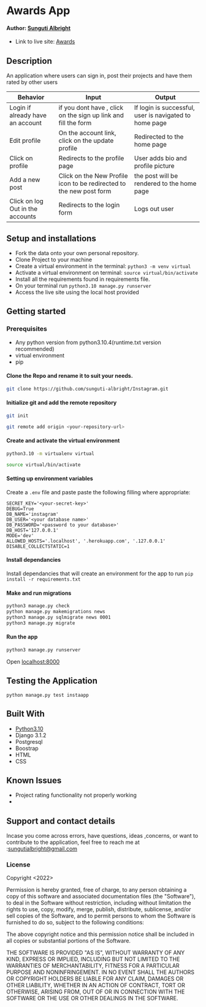 # Awards App

#### Author: [Sunguti Albright](https://github.com/sunguti-albright)


* Link to live site: [Awards](https://albrightawards.herokuapp.com/)

## Description
An application where users can sign in, post their projects and have them rated by other users
  

| Behavior            | Input                         | Output                        | 
| ------------------- | ----------------------------- | ----------------------------- |
| Login	if already have an account |if you dont have , click on the sign up link and fill the form  | If login is successful, user is navigated to home page | Click on `Comment` | Taken to where you can comment | Signs In/ Signs Up |
| Edit profile | On the account link, click on the  update profile | Redirected to the home page |
| Click on profile | Redirects to the profile page | User adds bio and profile picture |
|Add a new post|Click on the New Profile icon to be redirected to the new post form|the post will be rendered to the home page
| Click on log Out in the accounts| Redirects to the login form | Logs out user  |

## Setup and installations
* Fork the data onto your own personal repository.
* Clone Project to your machine
* Create a virtual environment in the terminal: `python3 -m venv virtual`
* Activate a virtual environment on terminal: `source virtual/bin/activate`
* Install all the requirements found in requirements file.
* On your terminal run `python3.10 manage.py runserver`
* Access the live site using the local host provided



## Getting started

### Prerequisites
* Any python version from python3.10.4(runtime.txt version recommended)
* virtual environment
* pip


#### Clone the Repo and rename it to suit your needs.
```bash
git clone https://github.com/sunguti-albright/Instagram.git
```
#### Initialize git and add the remote repository
```bash
git init
```
```bash
git remote add origin <your-repository-url>
```

#### Create and activate the virtual environment
```bash
python3.10 -m virtualenv virtual
```

```bash
source virtual/bin/activate
```

#### Setting up environment variables
Create a `.env` file and paste paste the following filling where appropriate:
```
SECRET_KEY='<your-secret-key>'
DEBUG=True
DB_NAME='instagram'
DB_USER='<your database name>'
DB_PASSWORD='<password to your database>'
DB_HOST='127.0.0.1'
MODE='dev'
ALLOWED_HOSTS='.localhost', '.herokuapp.com', '.127.0.0.1'
DISABLE_COLLECTSTATIC=1
```

#### Install dependancies
Install dependancies that will create an environment for the app to run
`pip install -r requirements.txt`

#### Make and run migrations
```bash
python3 manage.py check
python manage.py makemigrations news
python3 manage.py sqlmigrate news 0001
python3 manage.py migrate
```

#### Run the app
```bash
python3 manage.py runserver
```
Open [localhost:8000](http://127.0.0.1:8000/)



## Testing the Application
`python manage.py test instaapp`
        
## Built With

* [Python3.10](https://docs.python.org/3/)
* Django 3.1.2
* Postgresql 
* Boostrap
* HTML
* CSS

## Known Issues
* Project rating functionality not properly working
* 

## Support and contact details
 Incase you come across errors, have questions, ideas ,concerns, or want to contribute to the application, feel free to reach me at :sungutialbright@gmail.com

### License

Copyright <2022> <Sunguti Albright>

Permission is hereby granted, free of charge, to any person obtaining a copy of this software and associated documentation files (the "Software"), to deal in the Software without restriction, including without limitation the rights to use, copy, modify, merge, publish, distribute, sublicense, and/or sell copies of the Software, and to permit persons to whom the Software is furnished to do so, subject to the following conditions:

The above copyright notice and this permission notice shall be included in all copies or substantial portions of the Software.

THE SOFTWARE IS PROVIDED "AS IS", WITHOUT WARRANTY OF ANY KIND, EXPRESS OR IMPLIED, INCLUDING BUT NOT LIMITED TO THE WARRANTIES OF MERCHANTABILITY, FITNESS FOR A PARTICULAR PURPOSE AND NONINFRINGEMENT. IN NO EVENT SHALL THE AUTHORS OR COPYRIGHT HOLDERS BE LIABLE FOR ANY CLAIM, DAMAGES OR OTHER LIABILITY, WHETHER IN AN ACTION OF CONTRACT, TORT OR OTHERWISE, ARISING FROM, OUT OF OR IN CONNECTION WITH THE SOFTWARE OR THE USE OR OTHER DEALINGS IN THE SOFTWARE.